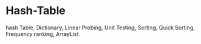 # Hash-Table

hash Table, Dictionary, Linear Probing, Unit Testing, Sorting, Quick Sorting, Frequency ranking, ArrayList.
